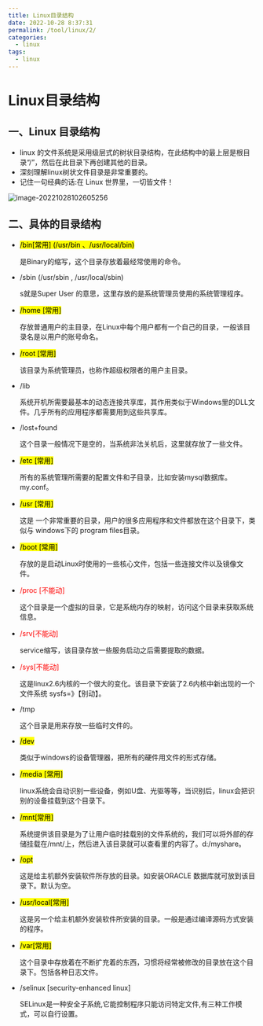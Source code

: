 ```yaml
---
title: Linux目录结构
date: 2022-10-28 8:37:31
permalink: /tool/linux/2/
categories:
  - linux
tags:
  - linux
---
```


# Linux目录结构

## 一、Linux 目录结构

- linux 的文件系统是采用级层式的树状目录结构，在此结构中的最上层是根目录“/”，然后在此目录下再创建其他的目录。
- 深刻理解linux树状文件目录是非常重要的。
- 记住一句经典的话:在 Linux 世界里，一切皆文件！

![image-20221028102605256](https://cdn.staticaly.com/gh/jinmunan/imgs@master/tool/linux/image-20221028102605256.png)

## 二、具体的目录结构

- <mark>/bin[常用] (/usr/bin 、/usr/local/bin)</mark>

  是Binary的缩写，这个目录存放着最经常使用的命令。

- /sbin (/usr/sbin , /usr/local/sbin)

  s就是Super User 的意思，这里存放的是系统管理员使用的系统管理程序。

- <mark>/home [常用] </mark>

  存放普通用户的主目录，在Linux中每个用户都有一个自己的目录，一般该目录名是以用户的账号命名。

- <mark>/root [常用] </mark>

  该目录为系统管理员，也称作超级权限者的用户主目录。

- /lib

  系统开机所需要最基本的动态连接共享库，其作用类似于Windows里的DLL文件。几乎所有的应用程序都需要用到这些共享库。

- /lost+found

  这个目录一般情况下是空的，当系统非法关机后，这里就存放了一些文件。

- <mark>/etc [常用]</mark>

  所有的系统管理所需要的配置文件和子目录，比如安装mysql数据库。my.conf。

- <mark>/usr [常用]</mark>

  这是 一个非常重要的目录，用户的很多应用程序和文件都放在这个目录下，类似与 windows下的 program files目录。

- <mark>/boot [常用]</mark>

  存放的是启动Linux时使用的一些核心文件，包括一些连接文件以及镜像文件。

- <div style="color:red">/proc [不能动]</div>

  这个目录是一个虚拟的目录，它是系统内存的映射，访问这个目录来获取系统信息。

- <div style="color:red">/srv[不能动]</div>

  service缩写，该目录存放一些服务启动之后需要提取的数据。

- <div style="color:red">/sys[不能动]</div>

  这是linux2.6内核的一个很大的变化。该目录下安装了2.6内核中新出现的一个文件系统 sysfs=》【别动】。

- /tmp

  这个目录是用来存放一些临时文件的。

- <mark>/dev</mark>

  类似于windows的设备管理器，把所有的硬件用文件的形式存储。

- <mark>/media [常用]</mark>

  linux系统会自动识别一些设备，例如U盘、光驱等等，当识别后，linux会把识别的设备挂载到这个目录下。

- <mark>/mnt[常用]</mark>

  系统提供该目录是为了让用户临时挂载别的文件系统的，我们可以将外部的存储挂载在/mnt/上，然后进入该目录就可以查看里的内容了。d:/myshare。

- <mark>/opt</mark>

  这是给主机额外安装软件所存放的目录。如安装ORACLE 数据库就可放到该目录下。默认为空。

- <mark>/usr/local[常用]</mark>

  这是另一个给主机额外安装软件所安装的目录。一般是通过编译源码方式安装的程序。

- <mark>/var[常用] </mark>

  这个目录中存放着在不断扩充着的东西，习惯将经常被修改的目录放在这个目录下。包括各种日志文件。

- /selinux [security-enhanced linux] 

  SELinux是一种安全子系统,它能控制程序只能访问特定文件,有三种工作模式，可以自行设置。